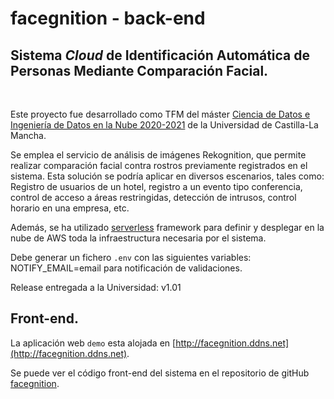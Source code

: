 # facegnition - back-end

## **Sistema _Cloud_ de Identificación Automática de Personas Mediante Comparación Facial.**

<br/>

Este proyecto fue desarrollado como TFM del máster [Ciencia de Datos e Ingeniería de Datos en la Nube 2020-2021](http://www.cidaen.es/) de la Universidad de Castilla-La Mancha.

Se emplea el servicio de análisis de imágenes Rekognition, que permite realizar comparación facial contra rostros previamente registrados en el sistema.  Esta solución se podría aplicar en diversos escenarios, tales como: Registro de usuarios de un hotel, registro a un evento tipo conferencia, control de acceso a áreas restringidas, detección de intrusos, control horario en una empresa, etc.

Además, se ha utilizado [serverless](https://serverless.com/) framework para definir y desplegar en la nube de AWS toda la infraestructura necesaria por el sistema. 

Debe generar un fichero `.env` con las siguientes variables: <br/>
NOTIFY_EMAIL=email para notificación de validaciones. <br/>

Release entregada a la Universidad: v1.01

## Front-end.

La aplicación web `demo` esta alojada en [http://facegnition.ddns.net](http://facegnition.ddns.net).

Se puede ver el código front-end del sistema en el repositorio de gitHub [facegnition](https://github.com/atomWeb/facegnition).
